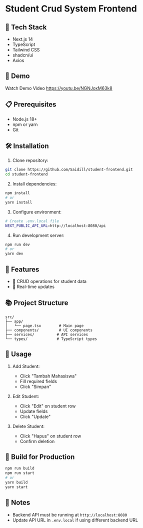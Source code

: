 # Student Crud System Frontend

## 🚀 Tech Stack

- Next.js 14
- TypeScript
- Tailwind CSS
- shadcn/ui
- Axios

## 📱 Demo
Watch Demo Video
https://youtu.be/NGNJoxM63k8


## 📋 Prerequisites

- Node.js 18+
- npm or yarn
- Git

## 🛠️ Installation

1. Clone repository:
```bash
git clone https://github.com/Saidill/student-frontend.git
cd student-frontend
```

2. Install dependencies:
```bash
npm install
# or
yarn install
```

3. Configure environment:
```bash
# Create .env.local file
NEXT_PUBLIC_API_URL=http://localhost:8080/api
```

4. Run development server:
```bash
npm run dev
# or
yarn dev
```

## 🎯 Features

- 📝 CRUD operations for student data
- 🔄 Real-time updates

## 📚 Project Structure

```
src/
├── app/
│   └── page.tsx        # Main page
├── components/         # UI components
├── services/          # API services
└── types/             # TypeScript types
```

## 🔧 Usage

1. Add Student:
   - Click "Tambah Mahasiswa"
   - Fill required fields
   - Click "Simpan"

2. Edit Student:
   - Click "Edit" on student row
   - Update fields
   - Click "Update"

3. Delete Student:
   - Click "Hapus" on student row
   - Confirm deletion

## 🚀 Build for Production

```bash
npm run build
npm run start
# or
yarn build
yarn start
```

## 📝 Notes

- Backend API must be running at `http://localhost:8080`
- Update API URL in `.env.local` if using different backend URL